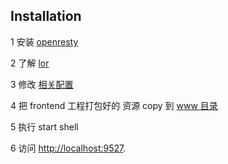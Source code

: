 
## Installation


1 安装 [openresty](https://openresty.org)

2 了解 [lor](https://github.com/sumory/lor)

3 修改 [相关配置](https://github.com/cloudfreexiao/RillAdmin/issues/1)

4 把 frontend 工程打包好的 资源 copy 到 [www 目录](https://github.com/cloudfreexiao/RillAdmin/tree/master/backend-or/www)

5 执行 start shell

6 访问 [http://localhost:9527](http://localhost:9527).
